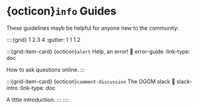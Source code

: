# {octicon}`info` Guides

These guidelines mayb be helpful for anyone new to the community:

::::{grid} 1 2 3 4
:gutter: 1 1 1 2

:::{grid-item-card} {octicon}`alert` Help, an error!
:link: error-guide
:link-type: doc

How to ask questions online.
:::

:::{grid-item-card} {octicon}`comment-discussion` The OGGM slack
:link: slack-intro
:link-type: doc

A little introduction.
:::
::::
